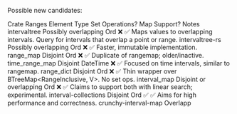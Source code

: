 
Possible new candidates:

Crate Ranges Element Type Set Operations? Map Support? Notes
intervaltree Possibly overlapping Ord ❌ ✅ Maps values to overlapping intervals. Query for intervals that overlap a point or range.
intervaltree-rs Possibly overlapping Ord ❌ ✅ Faster, immutable implementation.
range_map Disjoint Ord ❌ ✅ Duplicate of rangemap; older/inactive.
time_range_map Disjoint DateTime ❌ ✅ Focused on time intervals, similar to rangemap.
range_dict Disjoint Ord ❌ ✅ Thin wrapper over BTreeMap<RangeInclusive<T>, V>. No set ops.
interval_map Disjoint or overlapping Ord ❌ ✅ Claims to support both with linear search; experimental.
interval-collections Disjoint Ord ✅ ✅ Aims for high performance and correctness.
crunchy-interval-map Overlapp
